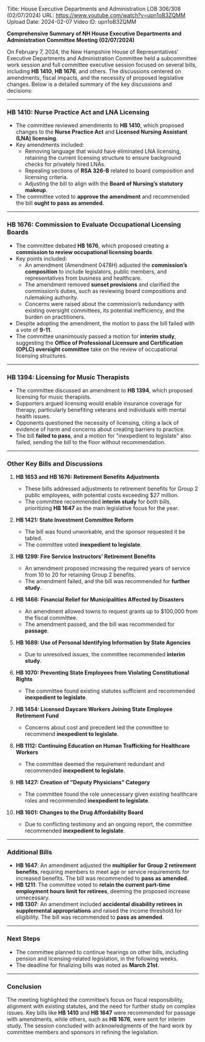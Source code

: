 Title: House Executive Departments and Administration LOB 306/308 (02/07/2024)
URL: https://www.youtube.com/watch?v=upn1oB3ZQMM
Upload Date: 2024-02-07
Video ID: upn1oB3ZQMM

**Comprehensive Summary of NH House Executive Departments and Administration Committee Meeting (02/07/2024)**

On February 7, 2024, the New Hampshire House of Representatives' Executive Departments and Administration Committee held a subcommittee work session and full committee executive session focused on several bills, including **HB 1410**, **HB 1676**, and others. The discussions centered on amendments, fiscal impacts, and the necessity of proposed legislative changes. Below is a detailed summary of the key discussions and decisions:

---

### **HB 1410: Nurse Practice Act and LNA Licensing**
- The committee reviewed amendments to **HB 1410**, which proposed changes to the **Nurse Practice Act** and **Licensed Nursing Assistant (LNA) licensing**.
- Key amendments included:
  - Removing language that would have eliminated LNA licensing, retaining the current licensing structure to ensure background checks for privately hired LNAs.
  - Repealing sections of **RSA 326-B** related to board composition and licensing criteria.
  - Adjusting the bill to align with the **Board of Nursing’s statutory makeup**.
- The committee voted to **approve the amendment** and recommended the bill **ought to pass as amended**.

---

### **HB 1676: Commission to Evaluate Occupational Licensing Boards**
- The committee debated **HB 1676**, which proposed creating a **commission to review occupational licensing boards**.
- Key points included:
  - An amendment (Amendment 0478H) adjusted the **commission’s composition** to include legislators, public members, and representatives from business and healthcare.
  - The amendment removed **sunset provisions** and clarified the commission’s duties, such as reviewing board compositions and rulemaking authority.
  - Concerns were raised about the commission’s redundancy with existing oversight committees, its potential inefficiency, and the burden on practitioners.
- Despite adopting the amendment, the motion to pass the bill failed with a vote of **9-11**.
- The committee unanimously passed a motion for **interim study**, suggesting the **Office of Professional Licensure and Certification (OPLC) oversight committee** take on the review of occupational licensing structures.

---

### **HB 1394: Licensing for Music Therapists**
- The committee discussed an amendment to **HB 1394**, which proposed licensing for music therapists.
- Supporters argued licensing would enable insurance coverage for therapy, particularly benefiting veterans and individuals with mental health issues.
- Opponents questioned the necessity of licensing, citing a lack of evidence of harm and concerns about creating barriers to practice.
- The bill **failed to pass**, and a motion for "inexpedient to legislate" also failed, sending the bill to the floor without recommendation.

---

### **Other Key Bills and Discussions**

1. **HB 1653 and HB 1676: Retirement Benefits Adjustments**
   - These bills addressed adjustments to retirement benefits for Group 2 public employees, with potential costs exceeding $27 million.
   - The committee recommended **interim study** for both bills, prioritizing **HB 1647** as the main legislative focus for the year.

2. **HB 1421: State Investment Committee Reform**
   - The bill was found unworkable, and the sponsor requested it be tabled.
   - The committee voted **inexpedient to legislate**.

3. **HB 1299: Fire Service Instructors’ Retirement Benefits**
   - An amendment proposed increasing the required years of service from 10 to 20 for retaining Group 2 benefits.
   - The amendment failed, and the bill was recommended for **further study**.

4. **HB 1466: Financial Relief for Municipalities Affected by Disasters**
   - An amendment allowed towns to request grants up to $100,000 from the fiscal committee.
   - The amendment passed, and the bill was recommended for **passage**.

5. **HB 1689: Use of Personal Identifying Information by State Agencies**
   - Due to unresolved issues, the committee recommended **interim study**.

6. **HB 1070: Preventing State Employees from Violating Constitutional Rights**
   - The committee found existing statutes sufficient and recommended **inexpedient to legislate**.

7. **HB 1454: Licensed Daycare Workers Joining State Employee Retirement Fund**
   - Concerns about cost and precedent led the committee to recommend **inexpedient to legislate**.

8. **HB 1112: Continuing Education on Human Trafficking for Healthcare Workers**
   - The committee deemed the requirement redundant and recommended **inexpedient to legislate**.

9. **HB 1427: Creation of "Deputy Physicians" Category**
   - The committee found the role unnecessary given existing healthcare roles and recommended **inexpedient to legislate**.

10. **HB 1601: Changes to the Drug Affordability Board**
    - Due to conflicting testimony and an ongoing report, the committee recommended **inexpedient to legislate**.

---

### **Additional Bills**
- **HB 1647**: An amendment adjusted the **multiplier for Group 2 retirement benefits**, requiring members to meet age or service requirements for increased benefits. The bill was recommended to **pass as amended**.
- **HB 1211**: The committee voted to **retain the current part-time employment hours limit for retirees**, deeming the proposed increase unnecessary.
- **HB 1307**: An amendment included **accidental disability retirees in supplemental appropriations** and raised the income threshold for eligibility. The bill was recommended to **pass as amended**.

---

### **Next Steps**
- The committee planned to continue hearings on other bills, including pension and licensing-related legislation, in the following weeks.
- The deadline for finalizing bills was noted as **March 21st**.

---

### **Conclusion**
The meeting highlighted the committee’s focus on fiscal responsibility, alignment with existing statutes, and the need for further study on complex issues. Key bills like **HB 1410** and **HB 1647** were recommended for passage with amendments, while others, such as **HB 1676**, were sent for interim study. The session concluded with acknowledgments of the hard work by committee members and sponsors in refining the legislation.